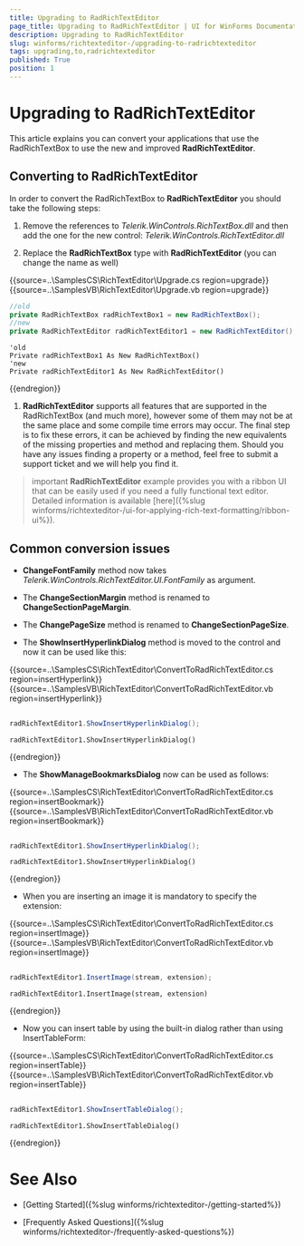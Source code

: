 ```yaml
---
title: Upgrading to RadRichTextEditor
page_title: Upgrading to RadRichTextEditor | UI for WinForms Documentation
description: Upgrading to RadRichTextEditor
slug: winforms/richtexteditor-/upgrading-to-radrichtexteditor
tags: upgrading,to,radrichtexteditor
published: True
position: 1
---
```


# Upgrading to RadRichTextEditor



This article explains you can convert your applications that use the RadRichTextBox to use the new and improved __RadRichTextEditor__.
      

## Converting to RadRichTextEditor

In order to convert the RadRichTextBox to __RadRichTextEditor__ you should take the following steps:     
        

1. Remove the references to *Telerik.WinControls.RichTextBox.dll* and then add the one for the new control: 
            *Telerik.WinControls.RichTextEditor.dll*

1. Replace the __RadRichTextBox__ type with __RadRichTextEditor__ (you can change the name as well)

{{source=..\SamplesCS\RichTextEditor\Upgrade.cs region=upgrade}} 
{{source=..\SamplesVB\RichTextEditor\Upgrade.vb region=upgrade}} 

````C#
//old
private RadRichTextBox radRichTextBox1 = new RadRichTextBox();
//new
private RadRichTextEditor radRichTextEditor1 = new RadRichTextEditor();

````
````VB.NET
'old
Private radRichTextBox1 As New RadRichTextBox()
'new
Private radRichTextEditor1 As New RadRichTextEditor()

````

{{endregion}} 


1. __RadRichTextEditor__ supports all features that are supported in the RadRichTextBox (and much more), however some of them  may not be at the same place and some compile time errors may occur. The final step is to fix these errors, it can be achieved by  finding the new equivalents of the missing properties and method and replacing them. Should you have any issues finding a property or a method, feel free to submit a support ticket and we will help you find it.

>important  __RadRichTextEditor__ example provides you with a ribbon UI that can be easily used if you need a fully functional text editor.  Detailed information is available [here]({%slug winforms/richtexteditor-/ui-for-applying-rich-text-formatting/ribbon-ui%}).
>


## Common conversion issues

* __ChangeFontFamily__ method now takes *Telerik.WinControls.RichTextEditor.UI.FontFamily* as argument.

* The __ChangeSectionMargin__ method is renamed to __ChangeSectionPageMargin__.
            

* The __ChangePageSize__ method is renamed to __ChangeSectionPageSize__.
            

* The __ShowInsertHyperlinkDialog__ method is moved to the control and now it can be used like this:

{{source=..\SamplesCS\RichTextEditor\ConvertToRadRichTextEditor.cs region=insertHyperlink}} 
{{source=..\SamplesVB\RichTextEditor\ConvertToRadRichTextEditor.vb region=insertHyperlink}} 

````C#
            
radRichTextEditor1.ShowInsertHyperlinkDialog();

````
````VB.NET
radRichTextEditor1.ShowInsertHyperlinkDialog()

````

{{endregion}} 


* The __ShowManageBookmarksDialog__ now can be used as follows:           

{{source=..\SamplesCS\RichTextEditor\ConvertToRadRichTextEditor.cs region=insertBookmark}} 
{{source=..\SamplesVB\RichTextEditor\ConvertToRadRichTextEditor.vb region=insertBookmark}} 

````C#
            
radRichTextEditor1.ShowInsertHyperlinkDialog();

````
````VB.NET
radRichTextEditor1.ShowInsertHyperlinkDialog()

````

{{endregion}} 


* When you are inserting an image it is mandatory to specify the extension:

{{source=..\SamplesCS\RichTextEditor\ConvertToRadRichTextEditor.cs region=insertImage}} 
{{source=..\SamplesVB\RichTextEditor\ConvertToRadRichTextEditor.vb region=insertImage}} 

````C#
            
radRichTextEditor1.InsertImage(stream, extension);

````
````VB.NET
radRichTextEditor1.InsertImage(stream, extension)

````

{{endregion}} 


* Now you can insert table by using the built-in dialog rather than using InsertTableForm:

{{source=..\SamplesCS\RichTextEditor\ConvertToRadRichTextEditor.cs region=insertTable}} 
{{source=..\SamplesVB\RichTextEditor\ConvertToRadRichTextEditor.vb region=insertTable}} 

````C#
            
radRichTextEditor1.ShowInsertTableDialog();

````
````VB.NET
radRichTextEditor1.ShowInsertTableDialog()

````

{{endregion}} 


# See Also

 * [Getting Started]({%slug winforms/richtexteditor-/getting-started%})

 * [Frequently Asked Questions]({%slug winforms/richtexteditor-/frequently-asked-questions%})

